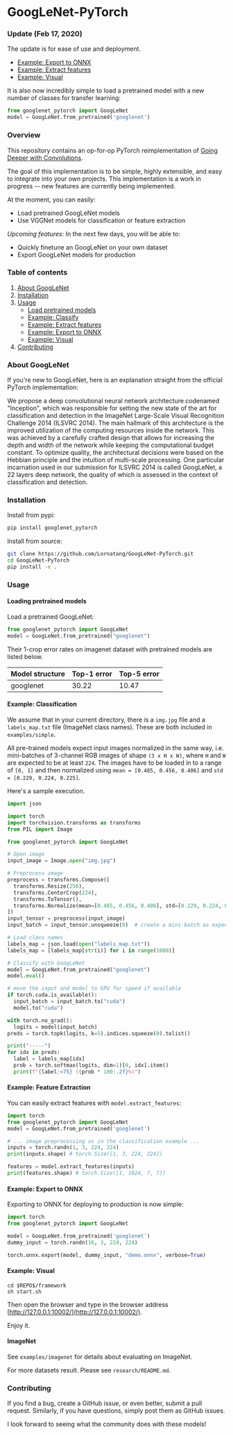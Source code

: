# GoogLeNet-PyTorch

### Update (Feb 17, 2020)

The update is for ease of use and deployment.

 * [Example: Export to ONNX](#example-export-to-onnx)
 * [Example: Extract features](#example-feature-extraction)
 * [Example: Visual](#example-visual)

It is also now incredibly simple to load a pretrained model with a new number of classes for transfer learning:

```python
from googlenet_pytorch import GoogLeNet 
model = GoogLeNet.from_pretrained('googlenet')
```

### Overview
This repository contains an op-for-op PyTorch reimplementation of [Going Deeper with Convolutions](https://arxiv.org/pdf/1409.4842.pdf).

The goal of this implementation is to be simple, highly extensible, and easy to integrate into your own projects. This implementation is a work in progress -- new features are currently being implemented.  

At the moment, you can easily:  
 * Load pretrained GoogLeNet models 
 * Use VGGNet models for classification or feature extraction 

_Upcoming features_: In the next few days, you will be able to:
 * Quickly finetune an GoogLeNet on your own dataset
 * Export GoogLeNet models for production
 
### Table of contents
1. [About GoogLeNet](#about-googlenet)
2. [Installation](#installation)
3. [Usage](#usage)
    * [Load pretrained models](#loading-pretrained-models)
    * [Example: Classify](#example-classification)
    * [Example: Extract features](#example-feature-extraction)
    * [Example: Export to ONNX](#example-export-to-onnx)
    * [Example: Visual](#example-visual)
4. [Contributing](#contributing) 

### About GoogLeNet

If you're new to GoogLeNet, here is an explanation straight from the official PyTorch implementation: 

We propose a deep convolutional neural network architecture codenamed "Inception", 
which was responsible for setting the new state of the art for classification and 
detection in the ImageNet Large-Scale Visual Recognition Challenge 2014 (ILSVRC 2014). 
The main hallmark of this architecture is the improved utilization of the computing 
resources inside the network. This was achieved by a carefully crafted design that allows 
for increasing the depth and width of the network while keeping the computational budget 
constant. To optimize quality, the architectural decisions were based on the Hebbian 
principle and the intuition of multi-scale processing. One particular incarnation used 
in our submission for ILSVRC 2014 is called GoogLeNet, a 22 layers deep network, the quality 
of which is assessed in the context of classification and detection.

### Installation

Install from pypi:
```bash
pip install googlenet_pytorch
```

Install from source:
```bash
git clone https://github.com/Lornatang/GoogLeNet-PyTorch.git
cd GoogLeNet-PyTorch
pip install -e .
``` 

### Usage

#### Loading pretrained models

Load a pretrained GoogLeNet: 
```python
from googlenet_pytorch import GoogLeNet
model = GoogLeNet.from_pretrained("googlenet")
```

Their 1-crop error rates on imagenet dataset with pretrained models are listed below.

| Model structure | Top-1 error | Top-5 error |
| --------------- | ----------- | ----------- |
|  googlenet	  |  30.22	    |  10.47      |

#### Example: Classification

We assume that in your current directory, there is a `img.jpg` file and a `labels_map.txt` file (ImageNet class names). These are both included in `examples/simple`. 

All pre-trained models expect input images normalized in the same way,
i.e. mini-batches of 3-channel RGB images of shape `(3 x H x W)`, where `H` and `W` are expected to be at least `224`.
The images have to be loaded in to a range of `[0, 1]` and then normalized using `mean = [0.485, 0.456, 0.406]`
and `std = [0.229, 0.224, 0.225]`.

Here's a sample execution.

```python
import json

import torch
import torchvision.transforms as transforms
from PIL import Image

from googlenet_pytorch import GoogLeNet 

# Open image
input_image = Image.open("img.jpg")

# Preprocess image
preprocess = transforms.Compose([
  transforms.Resize(256),
  transforms.CenterCrop(224),
  transforms.ToTensor(),
  transforms.Normalize(mean=[0.485, 0.456, 0.406], std=[0.229, 0.224, 0.225]),
])
input_tensor = preprocess(input_image)
input_batch = input_tensor.unsqueeze(0)  # create a mini-batch as expected by the model

# Load class names
labels_map = json.load(open("labels_map.txt"))
labels_map = [labels_map[str(i)] for i in range(1000)]

# Classify with GoogLeNet
model = GoogLeNet.from_pretrained("googlenet")
model.eval()

# move the input and model to GPU for speed if available
if torch.cuda.is_available():
  input_batch = input_batch.to("cuda")
  model.to("cuda")

with torch.no_grad():
  logits = model(input_batch)
preds = torch.topk(logits, k=5).indices.squeeze(0).tolist()

print("-----")
for idx in preds:
  label = labels_map[idx]
  prob = torch.softmax(logits, dim=1)[0, idx].item()
  print(f"{label:<75} ({prob * 100:.2f}%)")
```

#### Example: Feature Extraction 

You can easily extract features with `model.extract_features`:
```python
import torch
from googlenet_pytorch import GoogLeNet 
model = GoogLeNet.from_pretrained('googlenet')

# ... image preprocessing as in the classification example ...
inputs = torch.randn(1, 3, 224, 224)
print(inputs.shape) # torch.Size([1, 3, 224, 224])

features = model.extract_features(inputs)
print(features.shape) # torch.Size([1, 1024, 7, 7])
```

#### Example: Export to ONNX  

Exporting to ONNX for deploying to production is now simple: 
```python
import torch 
from googlenet_pytorch import GoogLeNet 

model = GoogLeNet.from_pretrained('googlenet')
dummy_input = torch.randn(16, 3, 224, 224)

torch.onnx.export(model, dummy_input, "demo.onnx", verbose=True)
```

#### Example: Visual

```text
cd $REPO$/framework
sh start.sh
```

Then open the browser and type in the browser address [http://127.0.0.1:10002/](http://127.0.0.1:10002/).

Enjoy it.

#### ImageNet

See `examples/imagenet` for details about evaluating on ImageNet.

For more datasets result. Please see `research/README.md`.

### Contributing

If you find a bug, create a GitHub issue, or even better, submit a pull request. Similarly, if you have questions, simply post them as GitHub issues.   

I look forward to seeing what the community does with these models! 
